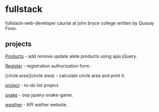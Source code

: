 # fullstack
fullstack-web-developer caurse at john bryce college written by Qussay Firon.

## projects

[Products](Products) - add remove update alete products using ajax jQuery.

[Register](Register) - registration authorization form.

[circle area](circle area) - calculate circle area and print it.

[project](project) - to-do list project.

[snake](snake) - oop jquery-snake-game.

[weather](weather) - API wather website.
